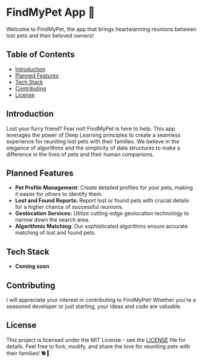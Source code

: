# FindMyPet App 🐾

Welcome to FindMyPet, the app that brings heartwarming reunions between lost pets and their beloved owners! 
## Table of Contents

- [Introduction](#introduction)
- [Planned Features](#planned-features)
- [Tech Stack](#tech-stack)
- [Contributing](#contributing)
- [License](#license)

## Introduction

Lost your furry friend? Fear not! FindMyPet is here to help. This app leverages the power of Deep Learning principles to create a seamless experience for reuniting lost pets with their families. We believe in the elegance of algorithms and the simplicity of data structures to make a difference in the lives of pets and their human companions.

## Planned Features

- **Pet Profile Management:** Create detailed profiles for your pets, making it easier for others to identify them.
- **Lost and Found Reports:** Report lost or found pets with crucial details for a higher chance of successful reunions.
- **Geolocation Services:** Utilize cutting-edge geolocation technology to narrow down the search area.
- **Algorithmic Matching:** Our sophisticated algorithms ensure accurate matching of lost and found pets.

## Tech Stack

- **Coming soon**

## Contributing

I will appreciate your interest in contributing to FindMyPet! Whether you're a seasoned developer or just starting, your ideas and code are valuable.

## License

This project is licensed under the MIT License - see the [LICENSE](LICENSE) file for details. Feel free to fork, modify, and share the love for reuniting pets with their families! 🐕🏡
